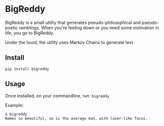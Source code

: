 # BigReddy

BigReddy is a small utility that generates pseudo-philosophical and pseudo-poetic ramblings. When you're feeling down or you need some motivation in life, you go to BigReddy.

Under the hood, the utility uses Markov Chains to generate text.

## Install
```shell
pip install bigreddy
```

## Usage
Once installed, on your commandline, run: ```bigreddy```

Example:
```shell
$ bigreddy 
Names so beautiful, so is the average man, with laser-like focus.
```